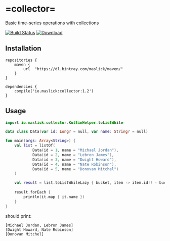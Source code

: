 # =collector=
Basic time-series operations with collections

[![Build Status](https://travis-ci.org/maslick/collector.svg?branch=master)](https://travis-ci.org/maslick/collector)
[ ![Download](https://api.bintray.com/packages/maslick/maven/collector/images/download.svg) ](https://bintray.com/maslick/maven/collector)


## Installation
```
repositories {
    maven {
        url  "https://dl.bintray.com/maslick/maven/"
    }
}

dependencies {    
    compile('io.maslick:collector:1.2')
}
```


## Usage
```kotlin
import io.maslick.collector.KotlinHelper.toListWhile

data class Data(var id: Long? = null, var name: String? = null)

fun main(args: Array<String>) {
    val list = listOf(
            Data(id = 1, name = "Michael Jordan"),
            Data(id = 2, name = "Lebron James"),
            Data(id = 3, name = "Dwight Howard"),
            Data(id = 4, name = "Nate Robinson"),
            Data(id = 5, name = "Donovan Mitchel")
    )

    val result = list.toListWhileLazy { bucket, item -> item.id!! - bucket.first().id!! < 2 }
    
    result.forEach {
        println(it.map { it.name })
    }
}
```

should print: 
```
[Michael Jordan, Lebron James]
[Dwight Howard, Nate Robinson]
[Donovan Mitchel]
```
